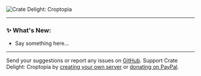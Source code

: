 ![Crate Delight: Croptopia](https://cdn.modrinth.com/data/W6Xlp26Z/images/2a6e8a58eabac85320c1a70fa1f1ffb6a63caa27.png)

***

### ✨ What's New:

- Say something here...

***

Send your suggestions or report any issues on [GitHub](https://github.com/axperty/cratedelight-croptopia/issues/new). Support Crate Delight: Croptopia by [creating your own server](https://url-shortener.curseforge.com/p5i2k) or [donating on PayPal](https://paypal.me/kevgelhorn). 
